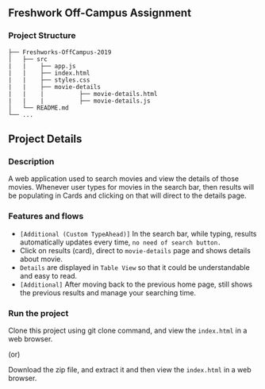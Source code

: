 ## Freshwork Off-Campus Assignment

### Project Structure

    ├── Freshworks-OffCampus-2019                   
    │   ├── src  
    |   |    ├── app.js
    |   |    ├── index.html
    |   |    ├── styles.css    
    |   |    ├── movie-details
    |   |    |          ├── movie-details.html
    |   |    |          ├── movie-details.js
    │   └── README.md  
    └── ...

## Project Details

### Description
A web application used to search movies and view the details of those movies. Whenever user types for movies in the search bar, then results will be populating in Cards and clicking on that will direct to the details page.

### Features and flows
+ `[Additional (Custom TypeAhead)]` In the search bar, while typing, results automatically updates every time, `no need of search button.`
+ Click on results (card), direct to `movie-details` page and shows details about movie.
+ `Details` are displayed in `Table View` so that it could be understandable and easy to read.
+ `[Additional]` After moving back to the previous home page, still shows the previous results and manage your searching time.


### Run the project

Clone this project using git clone command, and view the `index.html` in a web browser.

(or)

Download the zip file, and extract it and then view the `index.html` in a web browser.
